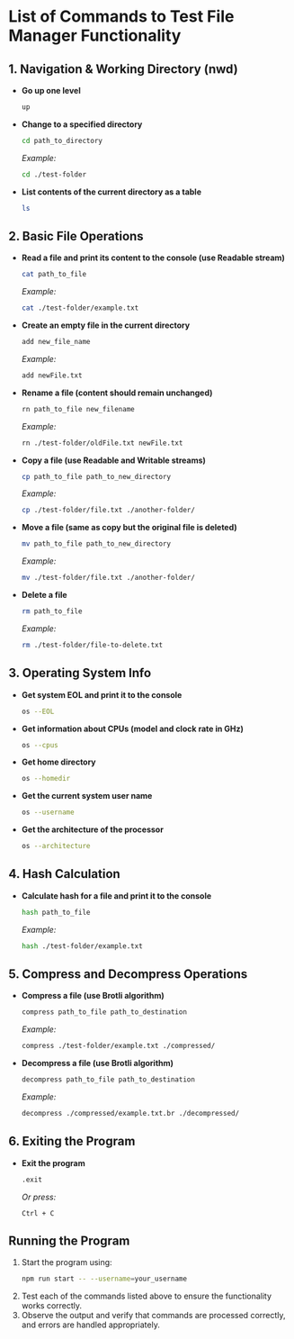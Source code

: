 
# List of Commands to Test File Manager Functionality

## 1. Navigation & Working Directory (nwd)
- **Go up one level**
  ```bash
  up
  ```
- **Change to a specified directory**
  ```bash
  cd path_to_directory
  ```
  _Example:_
  ```bash
  cd ./test-folder
  ```
- **List contents of the current directory as a table**
  ```bash
  ls
  ```

## 2. Basic File Operations
- **Read a file and print its content to the console (use Readable stream)**
  ```bash
  cat path_to_file
  ```
  _Example:_
  ```bash
  cat ./test-folder/example.txt
  ```
- **Create an empty file in the current directory**
  ```bash
  add new_file_name
  ```
  _Example:_
  ```bash
  add newFile.txt
  ```
- **Rename a file (content should remain unchanged)**
  ```bash
  rn path_to_file new_filename
  ```
  _Example:_
  ```bash
  rn ./test-folder/oldFile.txt newFile.txt
  ```
- **Copy a file (use Readable and Writable streams)**
  ```bash
  cp path_to_file path_to_new_directory
  ```
  _Example:_
  ```bash
  cp ./test-folder/file.txt ./another-folder/
  ```
- **Move a file (same as copy but the original file is deleted)**
  ```bash
  mv path_to_file path_to_new_directory
  ```
  _Example:_
  ```bash
  mv ./test-folder/file.txt ./another-folder/
  ```
- **Delete a file**
  ```bash
  rm path_to_file
  ```
  _Example:_
  ```bash
  rm ./test-folder/file-to-delete.txt
  ```

## 3. Operating System Info
- **Get system EOL and print it to the console**
  ```bash
  os --EOL
  ```
- **Get information about CPUs (model and clock rate in GHz)**
  ```bash
  os --cpus
  ```
- **Get home directory**
  ```bash
  os --homedir
  ```
- **Get the current system user name**
  ```bash
  os --username
  ```
- **Get the architecture of the processor**
  ```bash
  os --architecture
  ```

## 4. Hash Calculation
- **Calculate hash for a file and print it to the console**
  ```bash
  hash path_to_file
  ```
  _Example:_
  ```bash
  hash ./test-folder/example.txt
  ```

## 5. Compress and Decompress Operations
- **Compress a file (use Brotli algorithm)**
  ```bash
  compress path_to_file path_to_destination
  ```
  _Example:_
  ```bash
  compress ./test-folder/example.txt ./compressed/
  ```
- **Decompress a file (use Brotli algorithm)**
  ```bash
  decompress path_to_file path_to_destination
  ```
  _Example:_
  ```bash
  decompress ./compressed/example.txt.br ./decompressed/
  ```

## 6. Exiting the Program
- **Exit the program**
  ```bash
  .exit
  ```
  _Or press:_
  ```
  Ctrl + C
  ```

## Running the Program
1. Start the program using:
    ```bash
    npm run start -- --username=your_username
    ```
2. Test each of the commands listed above to ensure the functionality works correctly.
3. Observe the output and verify that commands are processed correctly, and errors are handled appropriately.

